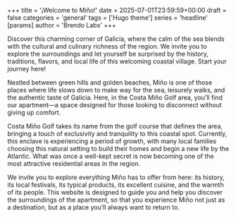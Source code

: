 +++
title = '¡Welcome to Miño!'
date = 2025-07-01T23:59:59+00:00
draft = false
categories = 'general'
tags = ['Hugo theme']
series = 'headline'
[params]
  author = 'Brendo Labs'
+++

Discover this charming corner of Galicia, where the calm of the sea blends with the cultural and culinary richness of the region. We invite you to explore the surroundings and let yourself be surprised by the history, traditions, flavors, and local life of this welcoming coastal village. Start your journey here!

<!--more-->

Nestled between green hills and golden beaches, Miño is one of those places where life slows down to make way for the sea, leisurely walks, and the authentic taste of Galicia. Here, in the Costa Miño Golf area, you’ll find our apartment—a space designed for those looking to disconnect without giving up comfort.

Costa Miño Golf takes its name from the golf course that defines the area, bringing a touch of exclusivity and tranquility to this coastal spot. Currently, this enclave is experiencing a period of growth, with many local families choosing this natural setting to build their homes and begin a new life by the Atlantic. What was once a well-kept secret is now becoming one of the most attractive residential areas in the region.

We invite you to explore everything Miño has to offer from here: its history, its local festivals, its typical products, its excellent cuisine, and the warmth of its people. This website is designed to guide you and help you discover the surroundings of the apartment, so that you experience Miño not just as a destination, but as a place you’ll always want to return to.